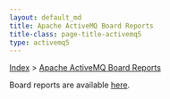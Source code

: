 ```yaml
---
layout: default_md
title: Apache ActiveMQ Board Reports 
title-class: page-title-activemq5
type: activemq5
---
```


[Index](index) > [Apache ActiveMQ Board Reports](apache-activemq-board-reports)

Board reports are available [here](team/reports).